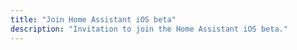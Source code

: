 ```yaml
---
title: "Join Home Assistant iOS beta"
description: "Invitation to join the Home Assistant iOS beta."
---
```


<script>document.location.href = 'https://testflight.apple.com/join/VBsqCiBv';</script>

